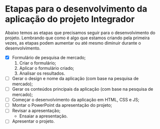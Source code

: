 # Etapas para o desenvolvimento da aplicação do projeto Integrador

Abaixo temos as etapas que precisamos seguir para o desenvolvimento do projeto. Lembrando que como é algo que estamos criando pela primeira vezes, as etapas podem aumentar ou até mesmo diminuir durante o desenvolvimento.

- [x] Formulário de pesquisa de mercado;
   1. Criar o formulário;
   2. Aplicar o formulário criado;
   3. Analisar os resultados.
- [ ] Gerar o design e nome da aplicação (com base na pesquisa de mercado);
- [ ] Gerar os conteúdos principais da aplicação (com base na pesquisa de mercado);
- [ ] Começar o desenvolvimento da aplicação em HTML, CSS e JS;
- [ ] Montar o PowerPoint da apresentação do projeto;
- [ ] Revisar a apresentação;
   - Ensaiar a apresentação.
- [ ] Apresentar o projeto.